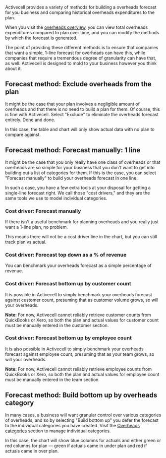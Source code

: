 Activecell provides a variety of methods for building a overheads forecast for you business and comparing historical overheads expenditures to the plan.

When you visit the [overheads overview](), you can view total overheads expenditures compared to plan over time, and you can modify the methods by which the forecast is generated.

The point of providing these different methods is to ensure that companies that want a simple, 1-line forecast for overheads can have this, while companies that require a tremendous degree of granularity can have that, as well. Activecell is designed to mold to your business however you think about it.

## Forecast method: Exclude overheads from the plan

It might be the case that your plan involves a negligible amount of overheads and that there is no need to build a plan for them. Of course, this is fine with Activecell. Select "Exclude" to eliminate the overheads forecast entirely. Done and done.

<!-- screenshot -->

In this case, the table and chart will only show actual data with no plan to compare against.

## Forecast method: Forecast manually: 1 line

It might be the case that you only really have one class of overheads or that overheads are so simple for your business that you don't want to get into building out a list of categories for them. If this is the case, you can select "Forecast manually" to build your overheads forecast in one line.

<!-- screenshot -->

In such a case, you have a few extra tools at your disposal for getting a single-line forecast right. We call those "cost drivers," and they are the same tools we use to model individual categories.

### Cost driver: Forecast manually

If there isn't a useful benchmark for planning overheads and you really just want a 1-line plan, no problem.

<!-- screenshot -->

This means there will not be a cost driver line in the chart, but you can still track plan vs actual.

### Cost driver: Forecast top down as a % of revenue

<!-- screenshot -->

You can benchmark your overheads forecast as a simple percentage of revenue.

### Cost driver: Forecast bottom up by customer count

It is possible in Activecell to simply benchmark your overheads forecast against customer count, presuming that as customer volume grows, so will your overheads.

<!-- screenshot -->

**Note:** For now, Activecell cannot reliably retrieve customer counts from QuickBooks or Xero, so both the plan and actual values for customer count must be manually entered in the customer section.

### Cost driver: Forecast bottom up by employee count

It is also possible in Activecell to simply benchmark your overheads forecast against employee count, presuming that as your team grows, so will your overheads.

<!-- screenshot -->

**Note:** For now, Activecell cannot reliably retrieve employee counts from QuickBooks or Xero, so both the plan and actual values for employee count must be manually entered in the team section.

## Forecast method: Build bottom up by overheads category

In many cases, a business will want granular control over various categories of overheads, and so by selecting "Build bottom up" you defer the forecast to the individual categories you have created. Visit the [Overheads categories]() section to manage individual categories.

<!-- screenshot -->

In this case, the chart will show blue columns for actuals and either green or red columns for plan — green if actuals came in under plan and red if actuals came in over plan.